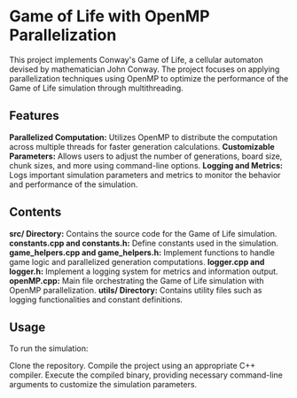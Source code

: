 # Game of Life with OpenMP Parallelization
This project implements Conway's Game of Life, a cellular automaton devised by mathematician John Conway. The project focuses on applying parallelization techniques using OpenMP to optimize the performance of the Game of Life simulation through multithreading.

## Features
**Parallelized Computation:** Utilizes OpenMP to distribute the computation across multiple threads for faster generation calculations.
**Customizable Parameters:** Allows users to adjust the number of generations, board size, chunk sizes, and more using command-line options.
**Logging and Metrics:** Logs important simulation parameters and metrics to monitor the behavior and performance of the simulation.

## Contents
**src/ Directory:** Contains the source code for the Game of Life simulation.
**constants.cpp and constants.h:** Define constants used in the simulation.
**game_helpers.cpp and game_helpers.h:** Implement functions to handle game logic and parallelized generation computations.
**logger.cpp and logger.h:** Implement a logging system for metrics and information output.
**openMP.cpp:** Main file orchestrating the Game of Life simulation with OpenMP parallelization.
**utils/ Directory:** Contains utility files such as logging functionalities and constant definitions.

## Usage
To run the simulation:

Clone the repository.
Compile the project using an appropriate C++ compiler.
Execute the compiled binary, providing necessary command-line arguments to customize the simulation parameters.
